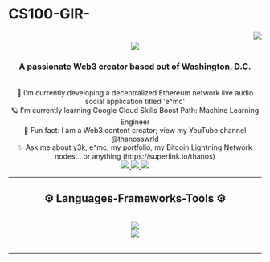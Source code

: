 # CS100-GIR-
<img align="right" src="https://visitor-badge.laobi.icu/badge?page_id=salesp07.salesp07" />

<h1 align="center">
    <img src="https://readme-typing-svg.herokuapp.com/?font=Righteous&size=35&center=true&vCenter=true&width=500&height=70&duration=4000&lines=Hello!+Welcome+to+Thanos+Wrld!;" />
</h1>

<h3 align="center">A passionate Web3 creator based out of Washington, D.C.</h3>

<br/>

<div align="center">
    🚀 I'm currently developing a decentralized Ethereum network live audio social application titled 'e^mc'
    <br/>
    🪐 I'm currently learning Google Cloud Skills Boost Path: Machine Learning Engineer
    <br/>
    💫 Fun fact: I am a Web3 content creator; view my YouTube channel @thanosswrld
    <br/>
    ✨ Ask me about y3k, e^mc, my portfolio, my Bitcoin Lightning Network nodes... or anything (https://superlink.io/thanos)
</div>

<div align="center">
    <a href="mailto:thane.douglass@bison.howard.edu">
        <img src="https://img.shields.io/badge/Gmail-333333?style=for-the-badge&logo=gmail&logoColor=red" />
    </a>
    <a href="https://www.linkedin.com/in/thanedouglass/" target="_blank"> 
        <img src="https://img.shields.io/badge/LinkedIn-0077B5?style=for-the-badge&logo=linkedin&logoColor=white" />
    </a>
    <a href="https://thanosdesigns.myportfolio.com/work" target="_blank">
        <img src="https://img.shields.io/badge/Portfolio-FF5722?style=for-the-badge&logo=todoist&logoColor=white" />
    </a>
</div>

<hr/>

<h2 align="center"> ⚙️ Languages-Frameworks-Tools ⚙️ </h2>
<br/> 
<div align="center">
    <a href="https://skillicons.dev">
        <img src="https://skillicons.dev/icons?i=figma,github,python,git,blender,discord,gcp,gmail,java" /><br> 
        <img src="https://skillicons.dev/icons?i=svg,bootstrap,raspberrypi,linux,ps,ae,ai,wordpress,vscode" />
    </a>
</div>

<br/>
<hr/>


